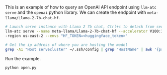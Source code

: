 This is an example of how to query an OpenAI API endpoint using `llm-atc serve` and the `openai` python library. We can create the endpoint with `meta-llama/Llama-2-7b-chat-hf`.

```bash
# Launch serve instance with Llama 2 7b chat, Ctrl+c to detach from server logs once the endpoint is setup.
llm-atc serve --name meta-llama/Llama-2-7b-chat-hf --accelerator V100:1 -c servecluster --cloud aws -
-region us-east-2 --envs "HF_TOKEN=<huggingface_token>"

# Get the ip address of where you are hosting the model
grep -A1 "Host servecluster" ~/.ssh/config | grep "HostName" | awk '{print $2}'
```

Run the example.

```bash
python open.py
```
